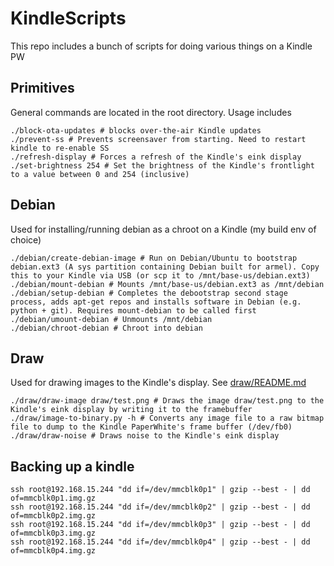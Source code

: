 KindleScripts
=============

This repo includes a bunch of scripts for doing various things on a Kindle PW

Primitives
----------

General commands are located in the root directory. Usage includes

```
./block-ota-updates # blocks over-the-air Kindle updates
./prevent-ss # Prevents screensaver from starting. Need to restart kindle to re-enable SS
./refresh-display # Forces a refresh of the Kindle's eink display
./set-brightness 254 # Set the brightness of the Kindle's frontlight to a value between 0 and 254 (inclusive)
```

Debian
------

Used for installing/running debian as a chroot on a Kindle (my build env of choice)

```
./debian/create-debian-image # Run on Debian/Ubuntu to bootstrap debian.ext3 (A sys partition containing Debian built for armel). Copy this to your Kindle via USB (or scp it to /mnt/base-us/debian.ext3)
./debian/mount-debian # Mounts /mnt/base-us/debian.ext3 as /mnt/debian
./debian/setup-debian # Completes the debootstrap second stage process, adds apt-get repos and installs software in Debian (e.g. python + git). Requires mount-debian to be called first
./debian/umount-debian # Unmounts /mnt/debian
./debian/chroot-debian # Chroot into debian
```

Draw
----

Used for drawing images to the Kindle's display. See [draw/README.md](draw/README.md)

```
./draw/draw-image draw/test.png # Draws the image draw/test.png to the Kindle's eink display by writing it to the framebuffer
./draw/image-to-binary.py -h # Converts any image file to a raw bitmap file to dump to the Kindle PaperWhite's frame buffer (/dev/fb0)
./draw/draw-noise # Draws noise to the Kindle's eink display
```





Backing up a kindle
----

```
ssh root@192.168.15.244 "dd if=/dev/mmcblk0p1" | gzip --best - | dd of=mmcblk0p1.img.gz
ssh root@192.168.15.244 "dd if=/dev/mmcblk0p2" | gzip --best - | dd of=mmcblk0p2.img.gz
ssh root@192.168.15.244 "dd if=/dev/mmcblk0p3" | gzip --best - | dd of=mmcblk0p3.img.gz
ssh root@192.168.15.244 "dd if=/dev/mmcblk0p4" | gzip --best - | dd of=mmcblk0p4.img.gz
```
